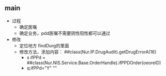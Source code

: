

## main

- 过程
	- 确定医嘱
	- 确定业务，pdd医嘱不需要阴性阳性都可以通过
- 修改
	- 定位地方  findDurg的里面
	- 修改方法，添加内容： ##class(Nur.IP.DrugAudit).getDrugErrorA(16)
		- s ifPPd = ##class(Nur.NIS.Service.Base.OrderHandle).ifPPDOrder(oeoreID)
		- q:ifPPd="Y" ""